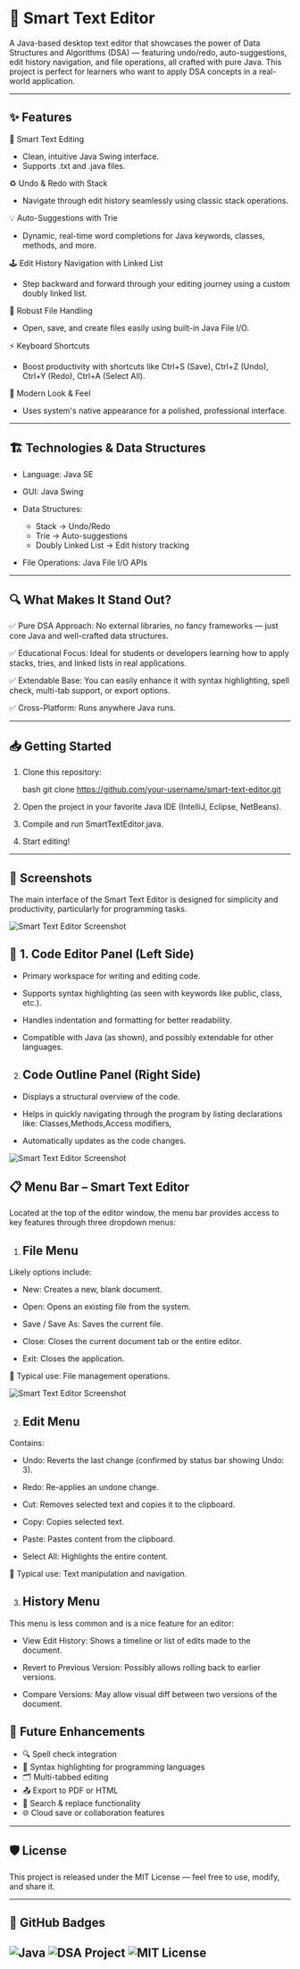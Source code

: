 # 📄 Smart Text Editor

A Java-based desktop text editor that showcases the power of Data Structures and Algorithms (DSA) — featuring undo/redo, auto-suggestions, edit history navigation, and file operations, all crafted with pure Java. This project is perfect for learners who want to apply DSA concepts in a real-world application.

---

## ✨ Features

🚀 Smart Text Editing

* Clean, intuitive Java Swing interface.
* Supports .txt and .java files.

♻ Undo & Redo with Stack

* Navigate through edit history seamlessly using classic stack operations.

💡 Auto-Suggestions with Trie

* Dynamic, real-time word completions for Java keywords, classes, methods, and more.

🕹 Edit History Navigation with Linked List

* Step backward and forward through your editing journey using a custom doubly linked list.

💾 Robust File Handling

* Open, save, and create files easily using built-in Java File I/O.

⚡ Keyboard Shortcuts

* Boost productivity with shortcuts like Ctrl+S (Save), Ctrl+Z (Undo), Ctrl+Y (Redo), Ctrl+A (Select All).

🎨 Modern Look & Feel

* Uses system's native appearance for a polished, professional interface.

---

## 🏗 Technologies & Data Structures

* Language: Java SE
* GUI: Java Swing
* Data Structures:

  * Stack → Undo/Redo
  * Trie → Auto-suggestions
  * Doubly Linked List → Edit history tracking
* File Operations: Java File I/O APIs

---

## 🔍 What Makes It Stand Out?

✅ Pure DSA Approach: No external libraries, no fancy frameworks — just core Java and well-crafted data structures.

✅ Educational Focus: Ideal for students or developers learning how to apply stacks, tries, and linked lists in real applications.

✅ Extendable Base: You can easily enhance it with syntax highlighting, spell check, multi-tab support, or export options.

✅ Cross-Platform: Runs anywhere Java runs.

---

## 📥 Getting Started

1. Clone this repository:

   bash
   git clone https://github.com/your-username/smart-text-editor.git
   

2. Open the project in your favorite Java IDE (IntelliJ, Eclipse, NetBeans).

3. Compile and run SmartTextEditor.java.

4. Start editing!

---

## 📸 Screenshots

The main interface of the Smart Text Editor is designed for simplicity and productivity, particularly for programming tasks.

![Smart Text Editor Screenshot](Mainpage.png)

🧾 1. Code Editor Panel (Left Side)
   --
* Primary workspace for writing and editing code.

* Supports syntax highlighting (as seen with keywords like public, class, etc.).

* Handles indentation and formatting for better readability.

* Compatible with Java (as shown), and possibly extendable for other languages.

2. Code Outline Panel (Right Side)
   --
* Displays a structural overview of the code.

* Helps in quickly navigating through the program by listing declarations like:
  Classes,Methods,Access modifiers,

* Automatically updates as the code changes.

![Smart Text Editor Screenshot](Rightpage.png)

📋 Menu Bar – Smart Text Editor
---
Located at the top of the editor window, the menu bar provides access to key features through three dropdown menus:

1. File Menu
   --
 Likely options include:

* New: Creates a new, blank document.

* Open: Opens an existing file from the system.

* Save / Save As: Saves the current file.

* Close: Closes the current document tab or the entire editor.

* Exit: Closes the application.

🧠 Typical use: File management operations.

![Smart Text Editor Screenshot](Filepage.png)

2. Edit Menu
   --
Contains:

* Undo: Reverts the last change (confirmed by status bar showing Undo: 3).

* Redo: Re-applies an undone change.

* Cut: Removes selected text and copies it to the clipboard.

* Copy: Copies selected text.

* Paste: Pastes content from the clipboard.

* Select All: Highlights the entire content.

🧠 Typical use: Text manipulation and navigation.

3. History Menu
   --
 This menu is less common and is a nice feature for an editor:

* View Edit History: Shows a timeline or list of edits made to the document.

* Revert to Previous Version: Possibly allows rolling back to earlier versions.

* Compare Versions: May allow visual diff between two versions of the document.

## 🌱 Future Enhancements

* 🔍 Spell check integration
* 🎨 Syntax highlighting for programming languages
* 🗂 Multi-tabbed editing
* 📤 Export to PDF or HTML
* 🔄 Search & replace functionality
* 🌐 Cloud save or collaboration features

---

## 🛡 License

This project is released under the MIT License — feel free to use, modify, and share it.

---

## 🚀 GitHub Badges

![Java](https://img.shields.io/badge/Java-ED8B00?style=for-the-badge\&logo=java\&logoColor=white)
![DSA Project](https://img.shields.io/badge/DSA-Project-blue?style=for-the-badge)
![MIT License](https://img.shields.io/badge/License-MIT-green?style=for-the-badge)
---
